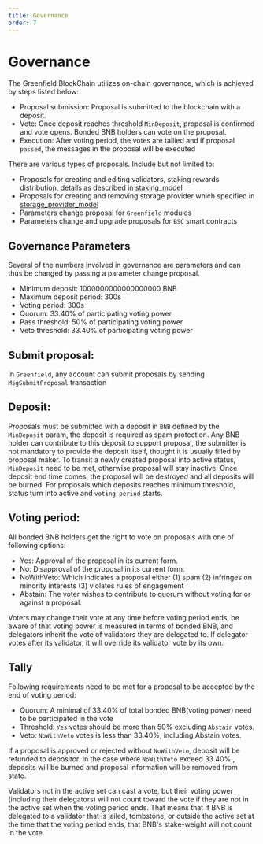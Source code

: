 ```yaml
---
title: Governance
order: 7
---
```


# Governance

The Greenfield BlockChain utilizes on-chain governance, which is achieved by steps listed below:

- Proposal submission: Proposal is submitted to the blockchain with a deposit.
- Vote: Once deposit reaches threshold `MinDeposit`, proposal is confirmed and vote opens. Bonded BNB holders can vote on the proposal.
- Execution: After voting period, the votes are tallied and if proposal `passed`, the messages in the proposal will be executed

There are various types of proposals. Include but not limited to:
- Proposals for creating and editing validators, staking rewards distribution, details as described in [staking_model](consensus_and_staking.md)
- Proposals for creating and removing storage provider which specified in [storage_provider_model](storage_provider_management.md)
- Parameters change proposal for `Greenfield` modules
- Parameters change and upgrade proposals for `BSC` smart contracts 


## Governance Parameters
Several of the numbers involved in governance are parameters and can thus be changed by passing a parameter change proposal.
- Minimum deposit: 1000000000000000000 BNB
- Maximum deposit period: 300s
- Voting period: 300s
- Quorum: 33.40% of participating voting power
- Pass threshold: 50% of participating voting power
- Veto threshold: 33.40% of participating voting power


## Submit proposal:

In `Greenfield`, any account can submit proposals by sending `MsgSubmitProposal` transaction

## Deposit:

Proposals must be submitted with a deposit in `BNB` defined by the `MinDeposit` param, the deposit is required as spam 
protection. Any BNB holder can contribute to this deposit to support proposal, the submitter is not mandatory to provide 
the deposit itself, thought it is usually filled by proposal maker. To transit a newly created proposal into active status, 
`MinDeposit` need to be met, otherwise proposal will stay inactive. Once deposit end time comes, the proposal will be 
destroyed and all deposits will be burned. For 
proposals which deposits reaches minimum threshold, status turn into active and `voting period` starts.

## Voting period:

All bonded BNB holders get the right to vote on proposals with one of following options:

- Yes: Approval of the proposal in its current form.
- No: Disapproval of the proposal in its current form.
- NoWithVeto: Which indicates a proposal either (1) spam (2) infringes on minority interests (3) violates rules of engagement
- Abstain: The voter wishes to contribute to quorum without voting for or against a proposal.

Voters may change their vote at any time before voting period ends, be aware of that voting power is measured in terms 
of bonded BNB, and delegators inherit the vote of validators they are delegated to. If delegator votes after its validator, 
it will override its validator vote by its own.

## Tally

Following requirements need to be met for a proposal to be accepted by the end of voting period:

- Quorum: A minimal of 33.40% of total bonded BNB(voting power) need to be participated in the vote
- Threshold: `Yes` votes should be more than 50% excluding `Abstain` votes.
- Veto: `NoWithVeto` votes is less than 33.40%, including Abstain votes.

If a proposal is approved or rejected without `NoWithVeto`, deposit will be refunded to depositor. In the case where
`NoWithVeto` exceed 33.40% , deposits will be burned and proposal information will be removed from state.

Validators not in the active set can cast a vote, but their voting power (including their delegators) 
will not count toward the vote if they are not in the active set when the voting period ends. That means that if BNB 
is delegated to a validator that is jailed, tombstone, or outside the active set at the time that the voting period 
ends, that BNB's stake-weight will not count in the vote.


